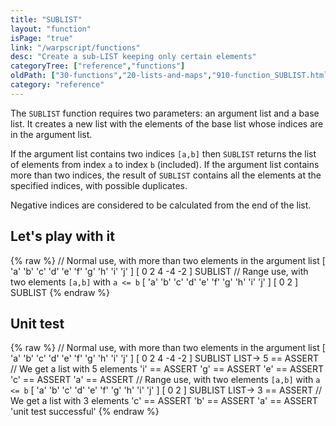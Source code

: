 ```yaml
---
title: "SUBLIST"
layout: "function"
isPage: "true"
link: "/warpscript/functions"
desc: "Create a sub-LIST keeping only certain elements"
categoryTree: ["reference","functions"]
oldPath: ["30-functions","20-lists-and-maps","910-function_SUBLIST.html.md"]
category: "reference"
---
```

 

The `SUBLIST` function requires two parameters: an argument list and a base list.
It creates a new list with the elements of the base list whose indices are in the argument list.

If the argument list contains two indices `[a,b]` then `SUBLIST`
returns the list of elements from index `a` to index `b` (included). 
If the argument list contains more than two indices, the result of `SUBLIST` 
contains all the elements at the specified indices, with possible duplicates.

Negative indices are considered to be calculated from the end of the list.

## Let's play with it ##

{% raw %}
<warp10-warpscript-widget backend="{{backend}}"  exec-endpoint="{{execEndpoint}}">// Normal use, with more than two elements in the argument list
[ 'a' 'b' 'c' 'd' 'e' 'f' 'g' 'h' 'i' 'j' ]
[ 0 2 4 -4 -2 ]
SUBLIST
// Range use, with two elements `[a,b]` with `a <= b` 
[ 'a' 'b' 'c' 'd' 'e' 'f' 'g' 'h' 'i' 'j' ]
[ 0 2 ] 
SUBLIST
</warp10-warpscript-widget>
{% endraw %}

## Unit test ##

{% raw %}
<warp10-warpscript-widget backend="{{backend}}"  exec-endpoint="{{execEndpoint}}">// Normal use, with more than two elements in the argument list
[ 'a' 'b' 'c' 'd' 'e' 'f' 'g' 'h' 'i' 'j' ]
[ 0 2 4 -4 -2 ]
SUBLIST
LIST-> 5 == ASSERT // We get a list with 5 elements
'i' == ASSERT
'g' == ASSERT
'e' == ASSERT
'c' == ASSERT
'a' == ASSERT
// Range use, with two elements `[a,b]` with `a <= b` 
[ 'a' 'b' 'c' 'd' 'e' 'f' 'g' 'h' 'i' 'j' ]
[ 0 2 ] 
SUBLIST
LIST-> 3 == ASSERT // We get a list with 3 elements
'c' == ASSERT
'b' == ASSERT
'a' == ASSERT
'unit test successful'
</warp10-warpscript-widget>
{% endraw %}
